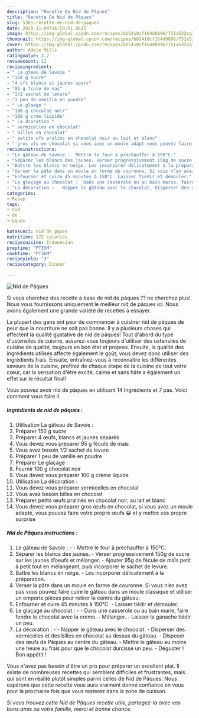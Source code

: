 ```yaml
---
description: "Recette De Nid de Pâques"
title: "Recette De Nid de Pâques"
slug: 5361-recette-de-nid-de-paques
date: 2020-11-04T16:53:51.861Z
image: https://img-global.cpcdn.com/recipes/bb5410cf164d0896/751x532cq70/nid-de-paques-photo-principale-de-la-recette.jpg
thumbnail: https://img-global.cpcdn.com/recipes/bb5410cf164d0896/751x532cq70/nid-de-paques-photo-principale-de-la-recette.jpg
cover: https://img-global.cpcdn.com/recipes/bb5410cf164d0896/751x532cq70/nid-de-paques-photo-principale-de-la-recette.jpg
author: Adele Mills
ratingvalue: 3.2
reviewcount: 12
recipeingredient:
- " La gteau de Savoie "
- "150 g sucre"
- "4 ufs blancs et jaunes spars"
- "95 g fcule de mas"
- "1/2 sachet de levure"
- "1 peu de vanille en poudre"
- " Le glaage "
- "100 g chocolat noir"
- "100 g crme liquide"
- " La dcoration "
- " vermicelles en chocolat"
- " billes en chocolat"
- " petits ufs pralins en chocolat noir au lait et blanc"
- " gros ufs en chocolat si vous avez un moule adapt vous pouvez faire votre propre ufs  et y mettre vos propre surprise"
recipeinstructions:
- "Le gâteau de Savoie :  Mettre le four à préchauffer à 150°C."
- "Séparer les blancs des jaunes. Verser progressivement 150g de sucre sur les jaunes d’oeufs et mélanger. Ajouter 95g de fécule de maïs petit à petit tout en mélangeant, puis incorporer le sachet de levure."
- "Battre les blancs en neige. Les incorporer délicatement à la préparation."
- "Verser la pâte dans un moule en forme de couronne. Si vous n’en avez pas vous pouvez faire cuire le gâteau dans un moule classique et utiliser un emporte pièces pour retirer le centre du gâteau."
- "Enfourner et cuire 45 minutes à 150°C. Laisser tiédir et démouler."
- "Le glaçage au chocolat :  Dans une casserole ou au bain marie, faire fondre le chocolat avec la crème. Mélanger. Laisser la ganache tiédir un peu."
- "La décoration :   Napper le gâteau avec le chocolat. Disperser des vermicelles et des billes en chocolat au dessus du gâteau. Disposer des œufs de Pâques au centre du gâteau. Mettre le gâteau au moins une heure au frais pour que le chocolat durcisse un peu. Déguster ! Bon appétit !"
categories:
- Resep
tags:
- nid
- de
- pques

katakunci: nid de pques 
nutrition: 172 calories
recipecuisine: Indonesian
preptime: "PT35M"
cooktime: "PT36M"
recipeyield: "3"
recipecategory: Dinner

---
```



![Nid de Pâques](https://img-global.cpcdn.com/recipes/bb5410cf164d0896/751x532cq70/nid-de-paques-photo-principale-de-la-recette.jpg)

Si vous cherchez des recette à base de nid de pâques ?? ne cherchez plus! Nous vous fournissons uniquement le meilleur nid de pâques ici. Nous avons également une grande variété de recettes à essayer.

La plupart des gens ont peur de commencer à cuisiner nid de pâques de peur que la nourriture ne soit pas bonne. Il y a plusieurs choses qui affectent la qualité gustative de nid de pâques! Tout d'abord du type d'ustensiles de cuisine, assurez-vous toujours d'utiliser des ustensiles de cuisine de qualité, toujours en bon état et propres. Ensuite, la qualité des ingrédients utilisés affecte également le goût, vous devez donc utiliser des ingrédients frais. Ensuite, entraînez-vous à reconnaître les différentes saveurs de la cuisine, profitez de chaque étape de la cuisine de tout votre cœur, car la sensation d'être excité, calme et sans hâte a également un effet sur le résultat final!

<!--inarticleads1-->

Vous pouvez avoir nid de pâques en utilisant 14 Ingrédients et 7 pas. Voici comment vous faire il.

##### Ingrédients de nid de pâques :

1. Utilisation  La gâteau de Savoie :
1. Préparer 150 g sucre
1. Préparer 4 œufs, blancs et jaunes séparés
1. Vous devez vous préparer 95 g fécule de maïs
1. Vous avez besoin 1/2 sachet de levure
1. Préparer 1 peu de vanille en poudre
1. Préparer  Le glaçage :
1. Fournir 100 g chocolat noir
1. Vous devez vous préparer 100 g crème liquide
1. Utilisation  La décoration :
1. Vous devez vous préparer  vermicelles en chocolat
1. Vous avez besoin  billes en chocolat
1. Préparer  petits œufs pralinés en chocolat noir, au lait et blanc
1. Vous devez vous préparer  gros œufs en chocolat, si vous avez un moule adapté, vous pouvez faire votre propre œufs 😀 et y mettre vos propre surprise




<!--inarticleads2-->

##### Nid de Pâques instructions :

1. Le gâteau de Savoie : -  - Mettre le four à préchauffer à 150°C.
1. Séparer les blancs des jaunes. - Verser progressivement 150g de sucre sur les jaunes d’oeufs et mélanger. - Ajouter 95g de fécule de maïs petit à petit tout en mélangeant, puis incorporer le sachet de levure.
1. Battre les blancs en neige. - Les incorporer délicatement à la préparation.
1. Verser la pâte dans un moule en forme de couronne. Si vous n’en avez pas vous pouvez faire cuire le gâteau dans un moule classique et utiliser un emporte pièces pour retirer le centre du gâteau.
1. Enfourner et cuire 45 minutes à 150°C. - Laisser tiédir et démouler.
1. Le glaçage au chocolat : -  - Dans une casserole ou au bain marie, faire fondre le chocolat avec la crème. - Mélanger. - Laisser la ganache tiédir un peu.
1. La décoration :  -  - Napper le gâteau avec le chocolat. - Disperser des vermicelles et des billes en chocolat au dessus du gâteau. - Disposer des œufs de Pâques au centre du gâteau. - Mettre le gâteau au moins une heure au frais pour que le chocolat durcisse un peu. - Déguster ! Bon appétit !




<!--inarticleads1-->

<p>
Vous n'avez pas besoin d'être un pro pour préparer un excellent plat. Il existe de nombreuses recettes qui semblent difficiles et frustrantes, mais qui sont en réalité plutôt simples parmi celles de Nid de Pâques. Nous espérons que cette recette vous aura vraiment donné confiance en vous pour la prochaine fois que vous resterez dans la zone de cuisson.
</p>

<p>
<i>Si vous trouvez cette Nid de Pâques recette utile, partagez-la avec vos bons amis ou votre famille, merci et bonne chance.</i>
</p>
